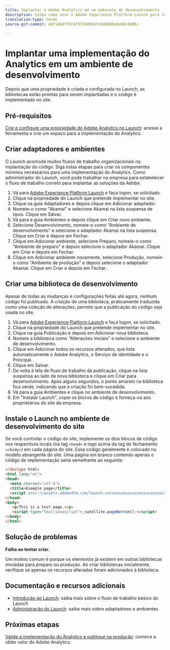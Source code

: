 ```yaml
---
title: Implantar o Adobe Analytics em um ambiente de desenvolvimento
description: Saiba como usar o Adobe Experience Platform Launch para implantar o Adobe Analytics no ambiente de desenvolvimento.
translation-type: tm+mt
source-git-commit: ebf149df7974f9f2889b6fe938088eda90c84051

---
```



# Implantar uma implementação do Analytics em um ambiente de desenvolvimento

Depois que uma propriedade é criada e configurada no Launch, as bibliotecas estão prontas para serem implantadas e o código é implementado no site.

## Pré-requisitos

[Crie e configure uma propriedade do Adobe Analytics no Launch](create-analytics-property.md): acesse a ferramenta e crie um espaço para a implementação do Analytics.

## Criar adaptadores e ambientes

O Launch acomoda muitos fluxos de trabalho organizacionais na implantação do código. Siga estas etapas para criar os componentes mínimos necessários para uma implementação do Analytics. Como administrador do Launch, você pode trabalhar na empresa para estabelecer o fluxo de trabalho correto para implantar as soluções da Adobe.

1. Vá para [Adobe Experience Platform Launch](https://launch.adobe.com) e faça logon, se solicitado.
2. Clique na propriedade do Launch que pretende implementar no site.
3. Clique na guia Adaptadores e depois clique em Adicionar adaptador.
4. Nomeie-o como &quot;Akamai&quot; e selecione Akamai na lista suspensa de tipos. Clique em Salvar.
5. Vá para a guia Ambientes e depois clique em Criar novo ambiente.
6. Selecione Desenvolvimento, nomeie-o como &quot;Ambiente de desenvolvimento&quot; e selecione o adaptador Akamai na lista suspensa. Clique em Criar e depois em Fechar.
7. Clique em Adicionar ambiente, selecione Preparo, nomeie-o como &quot;Ambiente de preparo&quot; e depois selecione o adaptador Akamai. Clique em Criar e depois em Fechar.
8. Clique em Adicionar ambiente novamente, selecione Produção, nomeie-o como &quot;Ambiente de produção&quot; e depois selecione o adaptador Akamai. Clique em Criar e depois em Fechar.

## Criar uma biblioteca de desenvolvimento

Apesar de todas as mudanças e configurações feitas até agora, nenhum código foi publicado. A criação de uma biblioteca, praticamente traduzida como uma coleção de alterações, permite que a publicação do código seja usada no site.

1. Vá para [Adobe Experience Platform Launch](https://launch.adobe.com) e faça logon, se solicitado.
2. Clique na propriedade do Launch que pretende implementar no site.
3. Clique na guia Publicação e depois em Adicionar nova biblioteca.
4. Nomeie a biblioteca como &quot;Alterações iniciais&quot; e selecione o ambiente de desenvolvimento.
5. Clique em Adicionar todos os recursos alterados, que lista automaticamente o Adobe Analytics, o Serviço de identidade e o Principal.
6. Clique em Salvar.
7. De volta à tela de fluxo de trabalho da publicação, clique na lista suspensa ao lado da nova biblioteca e clique em Criar para desenvolvimento. Após alguns segundos, o ponto amarelo na biblioteca fica verde, indicando que a criação foi bem-sucedida.
8. Vá para a guia Ambientes e clique no ambiente de desenvolvimento.
9. Em &quot;Instalar Launch&quot;, copie os blocos de código e forneça-os aos proprietários do site da empresa.

## Instale o Launch no ambiente de desenvolvimento do site

Se você controlar o código do site, implemente os dois blocos de código nos respectivos locais (na tag `<head>` e logo acima da tag de fechamento `</body>`) em cada página do site. Esse código geralmente é colocado no modelo abrangente do site. Uma página em branco contendo apenas o código de implementação seria semelhante ao seguinte:

```html
<!doctype html>
<html lang="en">
<head>
  <meta charset="utf-8">
  <title>Example page</title>
  <script src="//assets.adobedtm.com/launch-xxxxxxxxxxxxxxxxxxxxxxxxxxxxxxxxxx-development.min.js"></script>
</head>
<body>
   <p>This is a test page.</p>
   <script type="text/javascript">_satellite.pageBottom();</script>
</body>
</html>
```

## Solução de problemas

**Falha ao tentar criar.**

Um motivo comum é porque os elementos já existem em outras bibliotecas enviadas para preparo ou produção. Ao criar bibliotecas inicialmente, verifique se apenas os recursos alterados foram adicionados à biblioteca.

## Documentação e recursos adicionais

- [Introdução ao Launch](https://docs.adobelaunch.com/getting-started): saiba mais sobre o fluxo de trabalho básico do Launch
- [Administração do Launch](https://docs.adobelaunch.com/administration): saiba mais sobre adaptadores e ambientes

## Próximas etapas

[Valide a implementação do Analytics e publique na produção](validate-publish-prod.md): comece a obter valor do Adobe Analytics.
